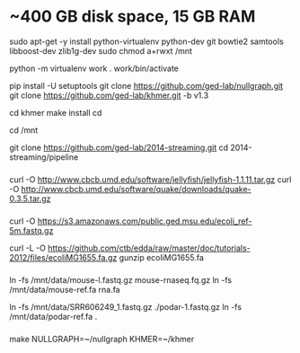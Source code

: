 # ~400 GB disk space, 15 GB RAM

sudo apt-get -y install python-virtualenv python-dev git bowtie2 samtools libboost-dev zlib1g-dev
sudo chmod a+rwxt /mnt

python -m virtualenv work
. work/bin/activate

pip install -U setuptools
git clone https://github.com/ged-lab/nullgraph.git
git clone https://github.com/ged-lab/khmer.git -b v1.3

cd khmer
make install
cd


cd /mnt

git clone https://github.com/ged-lab/2014-streaming.git
cd 2014-streaming/pipeline

###

curl -O http://www.cbcb.umd.edu/software/jellyfish/jellyfish-1.1.11.tar.gz
curl -O http://www.cbcb.umd.edu/software/quake/downloads/quake-0.3.5.tar.gz

###

curl -O https://s3.amazonaws.com/public.ged.msu.edu/ecoli_ref-5m.fastq.gz

curl -L -O https://github.com/ctb/edda/raw/master/doc/tutorials-2012/files/ecoliMG1655.fa.gz
gunzip ecoliMG1655.fa

###

ln -fs /mnt/data/mouse-l.fastq.gz mouse-rnaseq.fq.gz
ln -fs /mnt/data/mouse-ref.fa rna.fa

ln -fs /mnt/data/SRR606249_1.fastq.gz ./podar-1.fastq.gz
ln -fs /mnt/data/podar-ref.fa .

###

make NULLGRAPH=~/nullgraph KHMER=~/khmer


